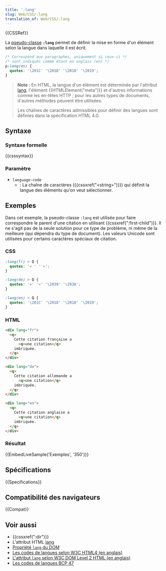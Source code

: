 ```yaml
---
title: ':lang'
slug: Web/CSS/:lang
translation_of: Web/CSS/:lang
---
```


{{CSSRef}}

La [pseudo-classe](/fr/docs/Web/CSS/Pseudo-classes) **`:lang`** permet de définir la mise en forme d'un élément selon la langue dans laquelle il est écrit.

```css
/* Correspond aux paragraphes, uniquement si ceux-ci */
/* sont indiqués comme étant en anglais (en) */
p:lang(en) {
  quotes: '\201C' '\201D' '\2018' '\2019';
}
```

> **Note :** En HTML, la langue d'un élément est déterminée par l'attribut [lang](/fr/docs/Web/HTML/Global_attributes#lang), l'élément {{HTMLElement("meta")}} et d'autres informations comme les en-têtes HTTP ; pour les autres types de documents, d'autres méthodes peuvent être utilisées.
>
> Les chaînes de caractères admissibles pour définir des langues sont définies dans la spécification HTML 4.0.

## Syntaxe

### Syntaxe formelle

{{csssyntax}}

### Paramètre

- `language-code`
  - : La chaîne de caractères ({{cssxref("&lt;string&gt;")}}) qui définit la langue des éléments qu'on veut sélectionner.

## Exemples

Dans cet exemple, la pseudo-classe `:lang` est utilisée pour faire correspondre le parent d'une citation en utilisant {{cssxref(":first-child")}}. Il ne s'agit pas de la seule solution pour ce type de problème, ni même de la meilleure (qui dépendra du type de document). Les valeurs Unicode sont utilisées pour certains caractères spéciaux de citation.

### CSS

```css
:lang(fr) > Q {
  quotes: '« ' ' »';
}

:lang(de) > Q {
  quotes: '»' '«' '\2039' '\203A';
}

:lang(en) > Q {
  quotes: '\201C' '\201D' '\2018' '\2019';
}
```

### HTML

```html
<div lang="fr">
  <q>
    Cette citation française a
      <q>une citation</q>
    imbriquée.
  </q>
</div>

<div lang="de">
  <q>
    Cette citation allemande a
      <q>une citation</q>
    imbriquée.
  </q>
</div>

<div lang="en">
  <q>
    Cette citation anglaise a
      <q>une citation</q>
    imbriquée.
  </q>
</div>
```

### Résultat

{{EmbedLiveSample('Exemples', '350')}}

## Spécifications

{{Specifications}}

## Compatibilité des navigateurs

{{Compat}}

## Voir aussi

- {{cssxref(":dir")}}
- L'attribut HTML [lang](/fr/docs/Web/HTML/Global_attributes#lang)
- [Propriété `lang` du DOM](/fr/docs/Web/API/HTMLElement/lang)
- [Les codes de langues selon W3C HTML4 (en anglais)](https://www.w3.org/TR/REC-html40/struct/dirlang.html#h-8.1.1)
- [L'attribut `lang` selon W3C DOM Level 2 HTML (en anglais)](https://www.w3.org/TR/DOM-Level-2-HTML/html.html#ID-59132807)
- [Les codes de langues BCP 47](https://tools.ietf.org/html/bcp47)
